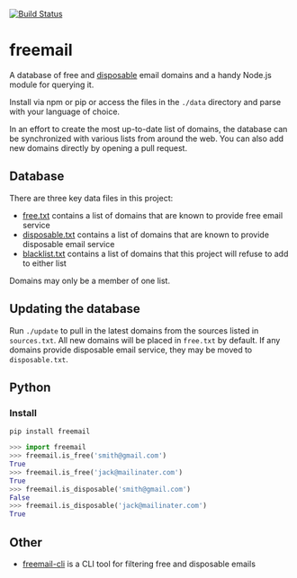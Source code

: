 [![Build Status](https://travis-ci.org/wearespindle/freemail.svg?branch=master)](https://travis-ci.org/wearespindle/freemail)

# freemail

A database of free and [disposable](http://en.wikipedia.org/wiki/Disposable_email_address)
email domains and a handy Node.js module for querying it.

Install via npm or pip or access the files in the `./data` directory and parse
with your language of choice.

In an effort to create the most up-to-date list of domains, the database can be
synchronized with various lists from around the web. You can also add new
domains directly by opening a pull request.

## Database

There are three key data files in this project:

- [free.txt](https://github.com/wearespindle/freemail/blob/master/freemail/data/free.txt) contains a list of domains that are known to provide free email service
- [disposable.txt](https://github.com/wearespindle/freemail/blob/master/freemail/data/disposable.txt) contains a list of domains that are known to provide disposable email service
- [blacklist.txt](https://github.com/wearespindle/freemail/blob/master/freemail/data/blacklist.txt) contains a list of domains that this project will refuse to add to either list

Domains may only be a member of one list.

## Updating the database

Run `./update` to pull in the latest domains from the sources listed in
`sources.txt`. All new domains will be placed in `free.txt` by default.
If any domains provide disposable email service, they may be moved to
`disposable.txt`.

## Python

### Install

```
pip install freemail
```

```python
>>> import freemail
>>> freemail.is_free('smith@gmail.com')
True
>>> freemail.is_free('jack@mailinater.com')
True
>>> freemail.is_disposable('smith@gmail.com')
False
>>> freemail.is_disposable('jack@mailinater.com')
True
```

## Other

- [freemail-cli](https://github.com/danielstjules/freemail-cli) is a CLI tool for filtering free and disposable emails
